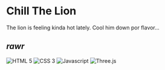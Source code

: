 # Chill The Lion
The lion is feeling kinda hot lately. Cool him down por flavor...

*rawr*
---
<img src="https://img.shields.io/badge/HTML5-E34F26?style=for-the-badge&logo=html5&logoColor=white" alt="HTML 5"> <img src="https://img.shields.io/badge/CSS3-1572B6?style=for-the-badge&logo=css3&logoColor=white" alt="CSS 3"> <img src="https://img.shields.io/badge/JavaScript-323330?style=for-the-badge&logo=javascript&logoColor=F7DF1E" alt="Javascript"> <img src="https://img.shields.io/badge/ThreeJs-black?style=for-the-badge&logo=three.js&logoColor=white" alt="Three.js"> 
